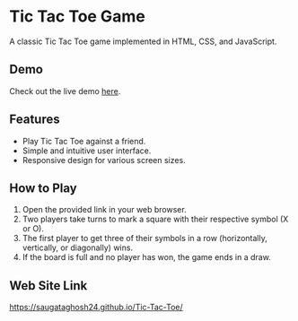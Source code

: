 # Tic Tac Toe Game

A classic Tic Tac Toe game implemented in HTML, CSS, and JavaScript.

## Demo

Check out the live demo [here](https://saugataghosh24.github.io/Tic-Tac-Toe/
).

## Features

- Play Tic Tac Toe against a friend.
- Simple and intuitive user interface.
- Responsive design for various screen sizes.

## How to Play

1. Open the provided link in your web browser.
2. Two players take turns to mark a square with their respective symbol (X or O).
3. The first player to get three of their symbols in a row (horizontally, vertically, or diagonally) wins.
4. If the board is full and no player has won, the game ends in a draw.

## Web Site Link

https://saugataghosh24.github.io/Tic-Tac-Toe/
